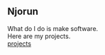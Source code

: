 ## Njorun

What do I do is make software.<br>
Here are my projects.<br>
[projects](https://github.com/Njorun-GG/NjorunGG/edit/gh-pages/projects.md)
